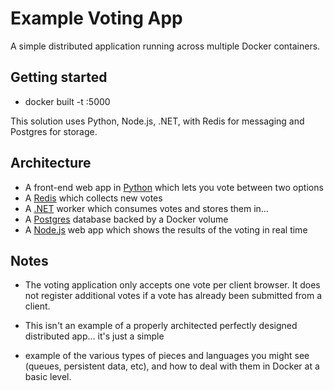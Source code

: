 # Example Voting App

A simple distributed application running across multiple Docker containers.

## Getting started

* docker built -t <registry>:5000 <project>

This solution uses Python, Node.js, .NET, with Redis for messaging and Postgres for storage.

## Architecture
* A front-end web app in [Python](/vote) which lets you vote between two options
* A [Redis](https://hub.docker.com/_/redis/) which collects new votes
* A [.NET](/worker/) worker which consumes votes and stores them in…
* A [Postgres](https://hub.docker.com/_/postgres/) database backed by a Docker volume
* A [Node.js](/result) web app which shows the results of the voting in real time

## Notes

* The voting application only accepts one vote per client browser. It does not register additional votes if a vote has already been submitted from a client.

* This isn't an example of a properly architected perfectly designed distributed app... it's just a simple
* example of the various types of pieces and languages you might see (queues, persistent data, etc), and how to deal with them in Docker at a basic level.
